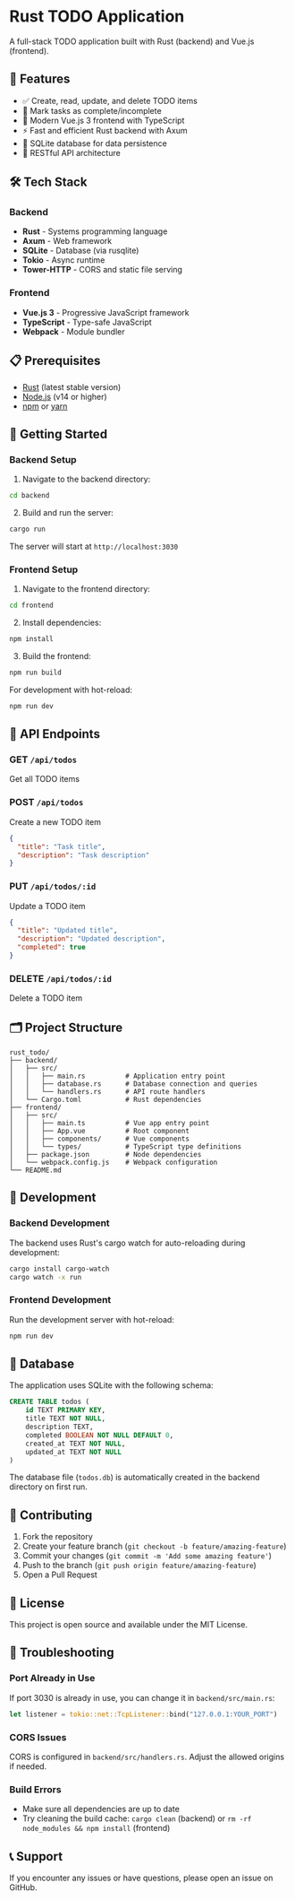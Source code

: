 # Rust TODO Application

A full-stack TODO application built with Rust (backend) and Vue.js (frontend).

## 🚀 Features

- ✅ Create, read, update, and delete TODO items
- 📝 Mark tasks as complete/incomplete
- 🎨 Modern Vue.js 3 frontend with TypeScript
- ⚡ Fast and efficient Rust backend with Axum
- 💾 SQLite database for data persistence
- 🔄 RESTful API architecture

## 🛠️ Tech Stack

### Backend
- **Rust** - Systems programming language
- **Axum** - Web framework
- **SQLite** - Database (via rusqlite)
- **Tokio** - Async runtime
- **Tower-HTTP** - CORS and static file serving

### Frontend
- **Vue.js 3** - Progressive JavaScript framework
- **TypeScript** - Type-safe JavaScript
- **Webpack** - Module bundler

## 📋 Prerequisites

- [Rust](https://www.rust-lang.org/tools/install) (latest stable version)
- [Node.js](https://nodejs.org/) (v14 or higher)
- [npm](https://www.npmjs.com/) or [yarn](https://yarnpkg.com/)

## 🚀 Getting Started

### Backend Setup

1. Navigate to the backend directory:
```bash
cd backend
```

2. Build and run the server:
```bash
cargo run
```

The server will start at `http://localhost:3030`

### Frontend Setup

1. Navigate to the frontend directory:
```bash
cd frontend
```

2. Install dependencies:
```bash
npm install
```

3. Build the frontend:
```bash
npm run build
```

For development with hot-reload:
```bash
npm run dev
```

## 📡 API Endpoints

### GET `/api/todos`
Get all TODO items

### POST `/api/todos`
Create a new TODO item
```json
{
  "title": "Task title",
  "description": "Task description"
}
```

### PUT `/api/todos/:id`
Update a TODO item
```json
{
  "title": "Updated title",
  "description": "Updated description",
  "completed": true
}
```

### DELETE `/api/todos/:id`
Delete a TODO item

## 🗂️ Project Structure

```
rust_todo/
├── backend/
│   ├── src/
│   │   ├── main.rs          # Application entry point
│   │   ├── database.rs      # Database connection and queries
│   │   └── handlers.rs      # API route handlers
│   └── Cargo.toml           # Rust dependencies
├── frontend/
│   ├── src/
│   │   ├── main.ts          # Vue app entry point
│   │   ├── App.vue          # Root component
│   │   ├── components/      # Vue components
│   │   └── types/           # TypeScript type definitions
│   ├── package.json         # Node dependencies
│   └── webpack.config.js    # Webpack configuration
└── README.md
```

## 🔧 Development

### Backend Development

The backend uses Rust's cargo watch for auto-reloading during development:
```bash
cargo install cargo-watch
cargo watch -x run
```

### Frontend Development

Run the development server with hot-reload:
```bash
npm run dev
```

## 📝 Database

The application uses SQLite with the following schema:

```sql
CREATE TABLE todos (
    id TEXT PRIMARY KEY,
    title TEXT NOT NULL,
    description TEXT,
    completed BOOLEAN NOT NULL DEFAULT 0,
    created_at TEXT NOT NULL,
    updated_at TEXT NOT NULL
)
```

The database file (`todos.db`) is automatically created in the backend directory on first run.

## 🤝 Contributing

1. Fork the repository
2. Create your feature branch (`git checkout -b feature/amazing-feature`)
3. Commit your changes (`git commit -m 'Add some amazing feature'`)
4. Push to the branch (`git push origin feature/amazing-feature`)
5. Open a Pull Request

## 📄 License

This project is open source and available under the MIT License.

## 🐛 Troubleshooting

### Port Already in Use
If port 3030 is already in use, you can change it in `backend/src/main.rs`:
```rust
let listener = tokio::net::TcpListener::bind("127.0.0.1:YOUR_PORT")
```

### CORS Issues
CORS is configured in `backend/src/handlers.rs`. Adjust the allowed origins if needed.

### Build Errors
- Make sure all dependencies are up to date
- Try cleaning the build cache: `cargo clean` (backend) or `rm -rf node_modules && npm install` (frontend)

## 📞 Support

If you encounter any issues or have questions, please open an issue on GitHub.
